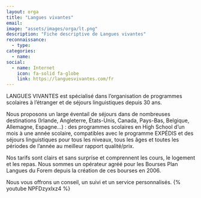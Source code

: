 ```yaml
---
layout: orga
title: "Langues vivantes"
email: 
image: "assets/images/orga/lt.png"
description: "Fiche descriptive de Langues vivantes"
reconnaissance:
  - type: 
categories: 
  - name: 
social:
  - name: Internet
    icon: fa-solid fa-globe
    link: https://languesvivantes.com/fr
---
```

LANGUES VIVANTES est spécialisé dans l’organisation de programmes scolaires à l’étranger et de séjours linguistiques depuis 30 ans.

Nous proposons un large éventail de séjours dans de nombreuses destinations (Irlande, Angleterre, États-Unis, Canada, Pays-Bas, Belgique, Allemagne, Espagne…) : des programmes scolaires en High School d’un mois à une année scolaire, compatibles avec le programme EXPÉDIS et des séjours linguistiques pour tous les niveaux, tous les âges et toutes les périodes de l’année au meilleur rapport qualité/prix.

Nos tarifs sont clairs et sans surprise et comprennent les cours, le logement et les repas. Nous sommes un opérateur agréé pour les Bourses Plan Langues du Forem depuis la création de ces bourses en 2006.

Nous vous offrons un conseil, un suivi et un service personnalisés.
{% youtube NPFDzyxlxz4 %}
